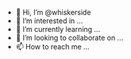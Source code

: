 - 👋 Hi, I’m @whiskerside
- 👀 I’m interested in ...
- 🌱 I’m currently learning ...
- 💞️ I’m looking to collaborate on ...
- 📫 How to reach me ...

<!---
whiskerside/whiskerside is a ✨ special ✨ repository because its `README.md` (this file) appears on your GitHub profile.
You can click the Preview link to take a look at your changes.
--->
